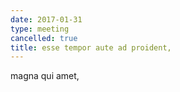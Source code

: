 ```yaml
---
date: 2017-01-31
type: meeting
cancelled: true
title: esse tempor aute ad proident,
---
```

magna qui amet,